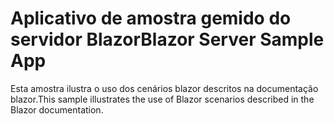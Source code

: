 # <a name="blazor-server-sample-app"></a><span data-ttu-id="2a1b7-101">Aplicativo de amostra gemido do servidor Blazor</span><span class="sxs-lookup"><span data-stu-id="2a1b7-101">Blazor Server Sample App</span></span>

<span data-ttu-id="2a1b7-102">Esta amostra ilustra o uso dos cenários blazor descritos na documentação blazor.</span><span class="sxs-lookup"><span data-stu-id="2a1b7-102">This sample illustrates the use of Blazor scenarios described in the Blazor documentation.</span></span>
